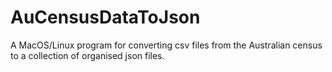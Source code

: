 # AuCensusDataToJson
A MacOS/Linux program for converting csv files from the Australian census to a collection of organised json files.
